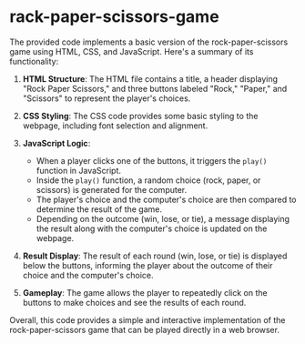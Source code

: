 # rack-paper-scissors-game


The provided code implements a basic version of the rock-paper-scissors game using HTML, CSS, and JavaScript. Here's a summary of its functionality:

1. **HTML Structure**: The HTML file contains a title, a header displaying "Rock Paper Scissors," and three buttons labeled "Rock," "Paper," and "Scissors" to represent the player's choices.

2. **CSS Styling**: The CSS code provides some basic styling to the webpage, including font selection and alignment.

3. **JavaScript Logic**:
   - When a player clicks one of the buttons, it triggers the `play()` function in JavaScript.
   - Inside the `play()` function, a random choice (rock, paper, or scissors) is generated for the computer.
   - The player's choice and the computer's choice are then compared to determine the result of the game.
   - Depending on the outcome (win, lose, or tie), a message displaying the result along with the computer's choice is updated on the webpage.

4. **Result Display**: The result of each round (win, lose, or tie) is displayed below the buttons, informing the player about the outcome of their choice and the computer's choice.

5. **Gameplay**: The game allows the player to repeatedly click on the buttons to make choices and see the results of each round.

Overall, this code provides a simple and interactive implementation of the rock-paper-scissors game that can be played directly in a web browser.
